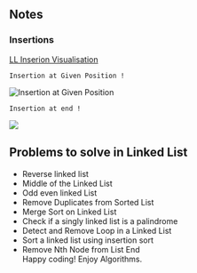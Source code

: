 ## Notes 

###  Insertions
[LL Inserion Visualisation](https://www.educative.io/courses/competitive-programming-in-cpp-keys-to-success/YMZGY05yEAK)

```
Insertion at Given Position !

```

![Insertion at Given Position](https://user-images.githubusercontent.com/67835881/133051492-a80d8179-9742-4517-bcf7-f580d6d4112e.png)

```
Insertion at end !

```

![ ](https://user-images.githubusercontent.com/67835881/133002991-dde269bc-7ca6-4e00-9af9-2157cf5d8dfd.png)






## Problems to solve in Linked List

- Reverse linked list
- Middle of the Linked List
- Odd even linked List
- Remove Duplicates from Sorted List
- Merge Sort on Linked List
- Check if a singly linked list is a palindrome
- Detect and Remove Loop in a Linked List
- Sort a linked list using insertion sort
- Remove Nth Node from List End <br>
Happy coding! Enjoy Algorithms.
